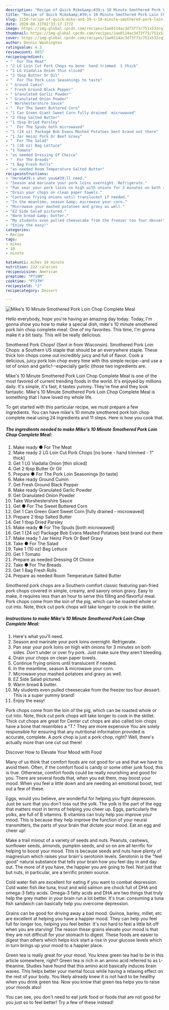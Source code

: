 ```yaml
---
description: "Recipe of Quick Mike&amp;#39;s 10 Minute Smothered Pork Loin Chop Complete Meal"
title: "Recipe of Quick Mike&amp;#39;s 10 Minute Smothered Pork Loin Chop Complete Meal"
slug: 2150-recipe-of-quick-mike-and-39-s-10-minute-smothered-pork-loin-chop-complete-meal
date: 2020-08-31T02:33:17.177Z
image: https://img-global.cpcdn.com/recipes/1ae0114ac3d73f73/751x532cq70/mikes-10-minute-smothered-pork-loin-chop-complete-meal-recipe-main-photo.jpg
thumbnail: https://img-global.cpcdn.com/recipes/1ae0114ac3d73f73/751x532cq70/mikes-10-minute-smothered-pork-loin-chop-complete-meal-recipe-main-photo.jpg
cover: https://img-global.cpcdn.com/recipes/1ae0114ac3d73f73/751x532cq70/mikes-10-minute-smothered-pork-loin-chop-complete-meal-recipe-main-photo.jpg
author: Dennis Washington
ratingvalue: 4.3
reviewcount: 8857
recipeingredient:
- "  For The Meat"
- "2 LG Loin Cut Pork Chops no bone  hand trimmed  1 thick"
- "1 LG Viadalia Onion thin sliced"
- "2 tbsp Butter Or Oil"
- "  For The Pork Loin Seasonings to taste"
- " Ground Cumin"
- " Fresh Ground Black Pepper"
- " Granulated Garlic Powder"
- " Granulated Onion Powder"
- " Worshestershire Sauce"
- "  For The Sweet Buttered Corn"
- "1 Can Green Giant Sweet Corn fully drained  microwaved"
- "2 tbsp Salted Butter"
- "1 tbsp Dried Parsley"
- "  For The Spuds both microwaved"
- "1 (24 oz) Package Bob Evans Mashed Potatoes best brand out there"
- "1 Jar Heinz Pork Or Beef Gravy"
- "  For The Salad"
- "1 (10 oz) Bag Lettuce"
- "1 Tomato"
- "as needed Dressing Of Choice"
- "  For The Breads"
- "1 Bag Fresh Rolls"
- "as needed Room Temperature Salted Butter"
recipeinstructions:
- "Here&#39;s what you&#39;ll need."
- "Season and marinate your pork loins overnight. Refrigerate."
- "Pan sear your pork loins on high with onions for 3 minutes on both sides. Don&#39;t under or over fry pork. Just make sure they aren&#39;t bleeding."
- "Drain your chops on clean paper towels."
- "Continue frying onions until translucent if needed."
- "In the meantime, season &amp; microwave your corn."
- "Microwave your mashed potatoes and gravy as well."
- "EZ Side Salad pictured."
- "Warm bread &amp; butter."
- "My students even pulled cheesecake from the freezer too four dessert. This is a super yummy brand!"
- "Enjoy the easy!"
categories:
- Recipe
tags:
- mikes
- 10
- minute

katakunci: mikes 10 minute 
nutrition: 222 calories
recipecuisine: American
preptime: "PT19M"
cooktime: "PT37M"
recipeyield: "2"
recipecategory: Dessert

---
```



![Mike&#39;s 10 Minute Smothered Pork Loin Chop Complete Meal](https://img-global.cpcdn.com/recipes/1ae0114ac3d73f73/751x532cq70/mikes-10-minute-smothered-pork-loin-chop-complete-meal-recipe-main-photo.jpg)

Hello everybody, hope you're having an amazing day today. Today, I'm gonna show you how to make a special dish, mike&#39;s 10 minute smothered pork loin chop complete meal. One of my favorites. This time, I'm gonna make it a bit tasty. This will be really delicious.

Smothered Pork Chops! (Sent in from Wisconsin). Smothered Pork Loin Chops: a Southern US staple that should be an everywhere staple. These thick loin chops come out incredibly juicy and full of flavor. Cook a delicious, juicy pork loin chop every time with this simple recipe--and use a lot of onion and garlic!--especially garlic (those two ingredients are.

Mike&#39;s 10 Minute Smothered Pork Loin Chop Complete Meal is one of the most favored of current trending foods in the world. It's enjoyed by millions daily. It's simple, it's fast, it tastes yummy. They're fine and they look fantastic. Mike&#39;s 10 Minute Smothered Pork Loin Chop Complete Meal is something that I have loved my whole life.


To get started with this particular recipe, we must prepare a few ingredients. You can have mike&#39;s 10 minute smothered pork loin chop complete meal using 24 ingredients and 11 steps. Here is how you cook that.

<!--inarticleads1-->

##### The ingredients needed to make Mike&#39;s 10 Minute Smothered Pork Loin Chop Complete Meal:

1. Make ready  ● For The Meat
1. Make ready 2 LG Loin Cut Pork Chops [no bone - hand trimmed - 1&#34; thick]
1. Get 1 LG Viadalia Onion [thin sliced]
1. Get 2 tbsp Butter Or Oil
1. Prepare  ● For The Pork Loin Seasonings [to taste]
1. Make ready  Ground Cumin
1. Get  Fresh Ground Black Pepper
1. Make ready  Granulated Garlic Powder
1. Get  Granulated Onion Powder
1. Take  Worshestershire Sauce
1. Get  ● For The Sweet Buttered Corn
1. Get 1 Can Green Giant Sweet Corn [fully drained - microwaved]
1. Prepare 2 tbsp Salted Butter
1. Get 1 tbsp Dried Parsley
1. Make ready  ● For The Spuds [both microwaved]
1. Get 1 (24 oz) Package Bob Evans Mashed Potatoes best brand out there
1. Make ready 1 Jar Heinz Pork Or Beef Gravy
1. Take  ● For The Salad
1. Take 1 (10 oz) Bag Lettuce
1. Get 1 Tomato
1. Prepare as needed Dressing Of Choice
1. Take  ● For The Breads
1. Get 1 Bag Fresh Rolls
1. Prepare as needed Room Temperature Salted Butter


Smothered pork chops are a Southern comfort classic featuring pan-fried pork chops covered in simple, creamy, and savory onion gravy. Easy to make, it requires less than an hour to serve this filling and flavorful meal. Pork chops come from the loin of the pig, which can be roasted whole or cut into. Note, thick cut pork chops will take longer to cook in the skillet. 

<!--inarticleads2-->

##### Instructions to make Mike&#39;s 10 Minute Smothered Pork Loin Chop Complete Meal:

1. Here&#39;s what you&#39;ll need.
1. Season and marinate your pork loins overnight. Refrigerate.
1. Pan sear your pork loins on high with onions for 3 minutes on both sides. Don&#39;t under or over fry pork. Just make sure they aren&#39;t bleeding.
1. Drain your chops on clean paper towels.
1. Continue frying onions until translucent if needed.
1. In the meantime, season &amp; microwave your corn.
1. Microwave your mashed potatoes and gravy as well.
1. EZ Side Salad pictured.
1. Warm bread &amp; butter.
1. My students even pulled cheesecake from the freezer too four dessert. This is a super yummy brand!
1. Enjoy the easy!


Pork chops come from the loin of the pig, which can be roasted whole or cut into. Note, thick cut pork chops will take longer to cook in the skillet. Thick cut chops are great for Center cut chops are also called loin chops have a bone that resembles a &#34;T.&#34; They are more expensive You are solely responsible for ensuring that any nutritional information provided is accurate, complete. A pork chop is just a pork chop, right? Well, there&#39;s actually more than one cut out there! 

Discover How to Elevate Your Mood with Food


Many of us think that comfort foods are not good for us and that we have to avoid them. Often, if the comfort food is candy or some other junk food, this is true. Otherwise, comfort foods could be really nourishing and good for you. There are several foods that, when you eat them, may boost your mood. When you feel a little down and are needing an emotional boost, test out a few of these.

Eggs, would you believe, are wonderful for helping you fight depression. Just be sure that you don't toss out the yolk. The yolk is the part of the egg that matters most in terms of helping you cheer up. Eggs, particularly the yolks, are full of B vitamins. B vitamins can truly help you improve your mood. This is because they help improve the function of your neural transmitters, the parts of your brain that dictate your mood. Eat an egg and cheer up!

Make a trail mixout of a variety of seeds and nuts. Peanuts, cashews, sunflower seeds, almonds, pumpkin seeds, and so on are all terrific for helping to boost your mood. This is because seeds and nuts have plenty of magnesium which raises your brain's serotonin levels. Serotonin is the "feel good" natural substance that tells your brain how you feel day in and day out. The more of it you have, the happier you are going to feel. Not just that but nuts, in particular, are a terrific protein source.

Cold water fish are excellent for eating if you want to combat depression. Cold water fish like tuna, trout and wild salmon are chock full of DHA and omega-3 fatty acids. Omega-3 fatty acids and DHA are two things that truly help the grey matter in your brain run a lot better. It's true: consuming a tuna fish sandwich can basically help you overcome depression. 

Grains can be good for driving away a bad mood. Quinoa, barley, millet, etc are excellent at helping you have a happier mood. They can help you feel full for longer too, helping you feel better. It's not hard to feel a little bit off when you are starving! The reason these grains elevate your mood is that they are not difficult for your stomach to digest. These foods are easier to digest than others which helps kick start a rise in your glucose levels which in turn brings up your mood to a happier place.

Green tea is really great for your mood. You knew green tea had to be in this article somewhere, right? Green tea is rich in an amino acid referred to as L-theanine. Studies have found that this amino acid basically induces brain waves. This helps better your mental focus while having a relaxing effect on the rest of your body. You likely already knew it is not hard to be healthy when you drink green tea. Now you know that green tea helps you to raise your moods also!

You can see, you don't need to eat junk food or foods that are not good for you just so to feel better! Try a few of these instead!

